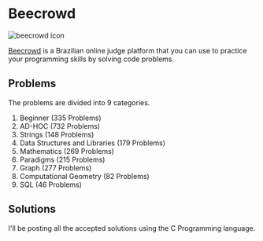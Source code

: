 # Beecrowd
![beecrowd icon](https://www.beecrowd.com.br/home/wp-content/uploads/2021/08/beecrowd__roxoHorClean-small-PNG-1.png)

<p><a href="https://beecrowd.com.br">Beecrowd</a> is a Brazilian online judge platform that you can use to practice your programming skills by solving code problems.</p>

## Problems
<p>The problems are divided into 9 categories.</p>
<ol>
    <li>Beginner (335 Problems)</li>
    <li>AD-HOC (732 Problems)</li>
    <li>Strings (148 Problems)</li>
    <li>Data Structures and Libraries (179 Problems)</li>
    <li>Mathematics (269 Problems)</li>
    <li>Paradigms (215 Problems)</li>
    <li>Graph (277 Problems)</li>
    <li>Computational Geometry (82 Problems)</li>
    <li>SQL (46 Problems)</li>
</ol>

## Solutions
<p>I'll be posting all the accepted solutions using the C Programming language.</p>
